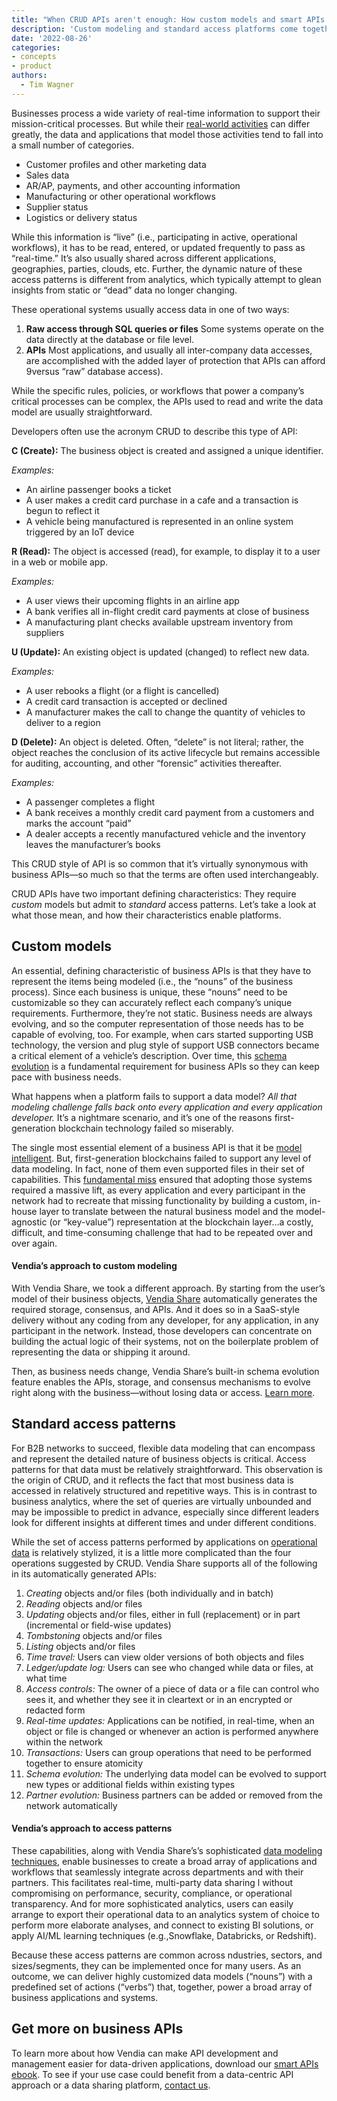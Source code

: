 ```yaml
---
title: "When CRUD APIs aren't enough: How custom models and smart APIs create better data sharing solutions"
description: 'Custom modeling and standard access platforms come together to make next-gen business APIs'
date: '2022-08-26'
categories:
- concepts
- product
authors:
  - Tim Wagner
---
```



Businesses process a wide variety of real-time information to support their mission-critical processes. But while their [real-world activities](https://www.vendia.net/blog/supply-chain-is-broken-can-blockchain-fix-it) can differ greatly, the data and applications that model those activities tend to fall into a small number of categories.


* Customer profiles and other marketing data
* Sales data
* AR/AP, payments, and other accounting information
* Manufacturing or other operational workflows
* Supplier status
* Logistics or delivery status

While this information is “live” (i.e., participating in active, operational workflows), it has to be read, entered, or updated frequently to pass as “real-time.” It’s also usually shared across different applications, geographies, parties, clouds, etc. Further, the dynamic nature of these access patterns is different from analytics, which typically attempt to glean insights from static or “dead” data no longer changing.

These operational systems usually access data in one of two ways:



1. **Raw access through SQL queries or files** Some systems operate on the data directly at the database or file level.
2. **APIs** Most applications, and usually all inter-company data accesses, are accomplished with the added layer of protection that APIs can afford 9versus “raw” database access).

While the specific rules, policies, or workflows that power a company’s critical processes can be complex, the APIs used to read and write the data model are usually straightforward.

Developers often use the acronym CRUD to describe this type of API:

**C (Create):** The business object is created and assigned a unique identifier. 

_Examples:_ 



* An airline passenger books a ticket
* A user makes a credit card purchase in a cafe and a transaction is begun to reflect it
* A vehicle being manufactured is represented in an online system triggered by an IoT device

**R (Read):** The object is accessed (read), for example, to display it to a user in a web or mobile app. 

_Examples:_



* A user views their upcoming flights in an airline app
* A bank verifies all in-flight credit card payments at close of business
* A manufacturing plant checks available upstream inventory from suppliers

**U (Update):** An existing object is updated (changed) to reflect new data.

_Examples:_



* A user rebooks a flight (or a flight is cancelled)
* A credit card transaction is accepted or declined
* A manufacturer makes the call to change the quantity of vehicles to deliver to a region

**D (Delete):** An object is deleted. Often, “delete” is not literal; rather, the object reaches the conclusion of its active lifecycle but remains accessible for auditing, accounting, and other “forensic” activities thereafter.

_Examples:_ 



* A passenger completes a flight
* A bank receives a monthly credit card payment from a customers and marks the account “paid”
* A dealer accepts a recently manufactured vehicle and the inventory leaves the manufacturer’s books

This CRUD style of API is so common that it’s virtually synonymous with business APIs—so much so that the terms are often used interchangeably. 

CRUD APIs have two important defining characteristics: They require _custom_ models but admit to _standard_ access patterns. Let’s take a look at what those mean, and how their characteristics enable platforms.


## Custom models

An essential, defining characteristic of business APIs is that they have to represent the items being modeled (i.e., the “nouns” of the business process). Since each business is unique, these “nouns” need to be customizable so they can accurately reflect each company’s unique requirements. Furthermore, they’re not static. Business needs are always evolving, and so the computer representation of those needs has to be capable of evolving, too. For example, when cars started supporting USB technology, the version and plug style of support USB connectors became a critical element of a vehicle’s description. Over time, this [schema evolution](https://www.vendia.net/blog/schema-evolution) is a fundamental requirement for business APIs so they can keep pace with business needs.

What happens when a platform fails to support a data model? _All that modeling challenge falls back onto every application and every application developer._ It’s a nightmare scenario, and it’s one of the reasons first-generation blockchain technology failed so miserably. 

The single most essential element of a business API is that it be [model intelligent](https://www.vendia.net/blog/ask-the-expert-apis). But, first-generation blockchains failed to support any level of data modeling. In fact, none of them even supported files in their set of capabilities. This [fundamental miss](https://www.vendia.net/blog/why-blockchains-databases-api-cannot-standalone-as-it-solutions) ensured that adopting those systems required a massive lift, as every application and every participant in the network had to recreate that missing functionality by building a custom, in-house layer to translate between the natural business model and the model-agnostic (or “key-value”) representation at the blockchain layer…a costly, difficult, and time-consuming challenge that had to be repeated over and over again.


#### Vendia’s approach to custom modeling

With Vendia Share, we took a different approach. By starting from the user’s model of their business objects, [Vendia Share](https://vendia.net/product) automatically generates the required storage, consensus, and APIs. And it does so in a SaaS-style delivery without any coding from any developer, for any application, in any participant in the network. Instead, those developers can concentrate on building the actual logic of their systems, not on the boilerplate problem of representing the data or shipping it around. 

Then, as business needs change, Vendia Share’s built-in schema evolution feature enables the APIs, storage, and consensus mechanisms to evolve right along with the business—without losing data or access. [Learn more](https://vendia.net).


## Standard access patterns

For B2B networks to succeed, flexible data modeling that can encompass and represent the detailed nature of business objects is critical. Access patterns for that data must be relatively straightforward. This observation is the origin of CRUD, and it reflects the fact that most business data is accessed in relatively structured and repetitive ways. This is in contrast to business analytics, where the set of queries are virtually unbounded and may be impossible to predict in advance, especially since different leaders look for different insights at different times and under different conditions.

While the set of access patterns performed by applications on [operational data](https://www.vendia.net/blog/what-is-operational-data-sharing) is relatively stylized, it is a little more complicated than the four operations suggested by CRUD. Vendia Share supports all of the following in its automatically generated APIs:



1. _Creating_ objects and/or files (both individually and in batch)
2. _Reading_ objects and/or files
3. _Updating_ objects and/or files, either in full (replacement) or in part (incremental or field-wise updates)
4. _Tombstoning_ objects and/or files
5. _Listing_ objects and/or files
6. _Time travel:_ Users can view older versions of both objects and files
7. _Ledger/update log:_ Users can see who changed while data or files, at what time
8. _Access controls:_ The owner of a piece of data or a file can control who sees it, and whether they see it in cleartext or in an encrypted or redacted form
9. _Real-time updates:_ Applications can be notified, in real-time, when an object or file is changed or whenever an action is performed anywhere within the network
10. _Transactions:_ Users can group operations that need to be performed together to ensure atomicity
11. _Schema evolution:_ The underlying data model can be evolved to support new types or additional fields within existing types
12. _Partner evolution:_ Business partners can be added or removed from the network automatically


#### Vendia’s approach to access patterns

These capabilities, along with Vendia Share’s’s sophisticated [data modeling techniques](https://www.vendia.net/blog/top-10-data-modeling-techniques), enable businesses to create a broad array of applications and workflows that seamlessly integrate across departments and with their partners. This facilitates real-time, multi-party data sharing l without compromising on performance, security, compliance, or operational transparency. And for more sophisticated analytics, users can easily arrange to export their operational data to an analytics system of choice to perform more elaborate analyses, and connect to existing BI solutions, or apply AI/ML learning techniques (e.g.,Snowflake, Databricks, or Redshift).

Because these access patterns are common across ndustries, sectors, and sizes/segments, they can be implemented once for many users. As an outcome, we can deliver highly customized data models (“nouns”) with a predefined set of actions (“verbs”) that, together, power a broad array of business applications and systems.


## Get more on business APIs

To learn more about how Vendia can make API development and management easier for data-driven applications, download our [smart APIs ebook](https://www.vendia.net/resources/smart-apis). To see if your use case could benefit from a data-centric API approach or a data sharing platform, [contact us](https://www.vendia.net/contact-us).
